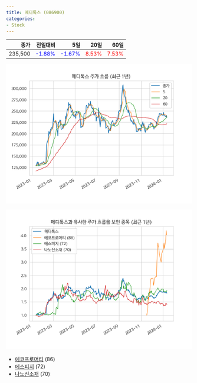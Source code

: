 ```yaml
---
title: 메디톡스 (086900)
categories:
- Stock
---
```


|종가|전일대비|5일|20일|60일|
|---:|-------:|--:|---:|---:|
|235,500|<span style="color: blue">-1.88%</span>|<span style="color: blue">-1.67%</span>|<span style="color: red">8.53%</span>|<span style="color: red">7.53%</span>|


<!-- more -->

![086900](/assets/images/stock/086900.png)

![086900](/assets/images/stock/086900_sim.png)

- [에코프로머티](/450080/) (86)
- [에스피지](/058610/) (72)
- [나노신소재](//121600/) (70)